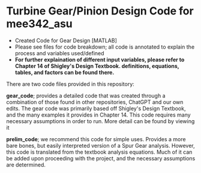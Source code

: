 # Turbine Gear/Pinion Design Code for mee342_asu

- Created Code for Gear Design [MATLAB]
- Please see files for code breakdown; all code is annotated to explain the process and variables used/defined
- **For further explaination of different input variables, please refer to Chapter 14 of Shigley's Design Textbook. definitions, equations, tables, and factors can be found there.**

There are two code files provided in this repository:

  **gear_code**; provides a detailed code that was created through a combination of those found in other repositories, ChatGPT and our own edits. The gear code was primarily based off Shigley's Design Textbook, and the many examples it provides in Chapter 14. This code requires many necessary assumptions in order to run. More detail can be found by viewing it

  **prelim_code**; we recommend this code for simple uses. Provides a more bare bones, but easily interpreted version of a Spur Gear analysis. However, this code is translated from the textbook analysis equations. Much of it can be added upon proceeding with the project, and the necessary assumptions are determined.
  
